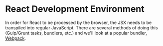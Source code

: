 # React Development Environment

In order for React to be processed by the browser, the JSX needs to be transpiled into regular JavaScript.  There are several methods of doing this (Gulp/Grunt tasks, bundlers, etc.) and we'll look at a popular bundler, [Webpack](https://webpack.github.io/).
